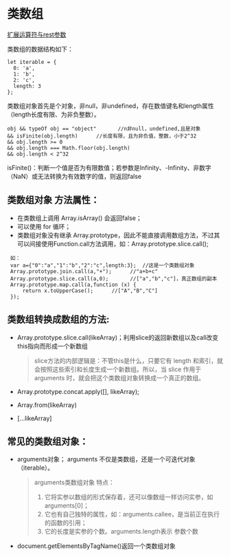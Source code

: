 # 类数组
[扩展运算符与rest参数](../ES6/2.1_扩展运算符与rest参数.md)

类数组的数据结构如下：
```JS
let iterable = {
  0: 'a',
  1: 'b',
  2: 'c',
  length: 3
};
```

类数组对象首先是个对象，非null，非undefined，存在数值键名和length属性（length长度有限、为非负整数）。

```JS
obj && typeOf obj == "object"       //n非null，undefined,且是对象
&& isFinite(obj.length)      //长度有限，且为非负值，整数，小于2^32
&& obj.length >= 0  
&& obj.length === Math.floor(obj.length) 
&& obj.length < 2^32
```
isFinite()：判断一个值是否为有限数值；若参数是Infinity、-Infinity、非数字（NaN）或无法转换为有效数字的值，则返回false


## 类数组对象 方法属性：
* 在类数组上调用  Array.isArray()  会返回false；
* 可以使用 for 循环；
* 类数组对象没有继承 Array.prototype，因此不能直接调用数组方法，不过其可以间接使用Function.call方法调用，如：Array.prototype.slice.call();

```JS
 如：
 var a={"0":"a","1":"b","2":"c",length:3};  //这是一个类数组对象
 Array.prototype.join.call(a,"+");      //"a+b+c"
 Array.prototype.slice.call(a,0);       //["a","b","c"]，真正数组的副本
 Array.prototype.map.call(a,function (x) {
     return x.toUpperCase();      //["A","B","C"]
 });

```

## 类数组转换成数组的方法:
* Array.prototype.slice.call(likeArray)；利用slice的返回新数组以及call改变this指向而形成一个新数组
  > slice方法的内部逻辑是：不管this是什么，只要它有 length 和索引，就会按照这些索引和长度生成一个新数组。所以，当 slice 作用于 arguments 时，就会把这个类数组对象转换成一个真正的数组。
* Array.prototype.concat.apply([], likeArray);

* Array.from(likeArray)
* [...likeArray]


## 常见的类数组对象：
* arguments对象； arguments 不仅是类数组，还是一个可迭代对象（iterable）。
  > arguments类数组对象 特点：
  > 1. 它将实参以数组的形式保存着，还可以像数组一样访问实参，如arguments[0]；
  > 2. 它也有自己独特的属性，如：arguments.callee，是当前正在执行的函数的引用；
  > 3. 它的长度是实参的个数。arguments.length表示 参数个数

* document.getElementsByTagName()返回一个类数组对象